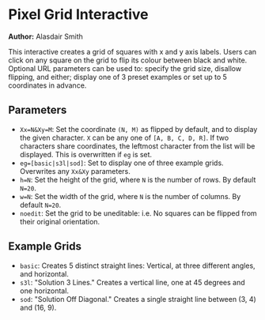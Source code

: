 # Pixel Grid Interactive

**Author:** Alasdair Smith

This interactive creates a grid of squares with x and y axis labels.
Users can click on any square on the grid to flip its colour between black and white.
Optional URL parameters can be used to: specify the grid size, disallow flipping,
and either; display one of 3 preset examples or set up to 5 coordinates in advance.

## Parameters

- `Xx=N&Xy=M`: Set the coordinate `(N, M)` as flipped by default, and to display the given character. `X` can be any one of `[A, B, C, D, R]`. If two characters share coordinates, the leftmost character from the list will be displayed. This is overwritten if `eg` is set.
- `eg=[basic|s3l|sod]`: Set to display one of three example grids. Overwrites any `Xx&Xy` parameters.
- `h=N`: Set the height of the grid, where `N` is the number of rows. By default `N=20`.
- `w=N`: Set the width of the grid, where `N` is the number of columns. By default `N=20`.
- `noedit`: Set the grid to be uneditable: i.e. No squares can be flipped from their original orientation.

## Example Grids

- `basic`: Creates 5 distinct straight lines: Vertical, at three different angles, and horizontal.
- `s3l`: "Solution 3 Lines." Creates a vertical line, one at 45 degrees and one horizontal.
- `sod`: "Solution Off Diagonal." Creates a single straight line between (3, 4) and (16, 9).
